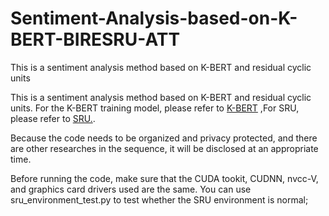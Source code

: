 # Sentiment-Analysis-based-on-K-BERT-BIRESRU-ATT
This is a sentiment analysis method based on K-BERT and residual cyclic units


This is a sentiment analysis method based on K-BERT and residual cyclic units. For the K-BERT training model, please refer to [K-BERT](https://github.com/autoliuweijie/K-BERT) ,For SRU, please refer to [SRU.](https://github.com/asappresearch/sru).

Because the code needs to be organized and privacy protected, and there are other researches in the sequence, it will be disclosed at an appropriate time.

Before running the code, make sure that the CUDA tookit, CUDNN, nvcc-V, and graphics card drivers used are the same. You can use sru_environment_test.py to test whether the SRU environment is normal;

